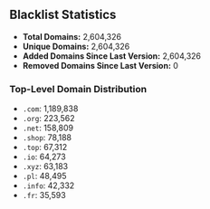 ## Blacklist Statistics

- **Total Domains:** 2,604,326
- **Unique Domains:** 2,604,326
- **Added Domains Since Last Version:** 2,604,326
- **Removed Domains Since Last Version:** 0

### Top-Level Domain Distribution

-  `.com`: 1,189,838
-  `.org`: 223,562
-  `.net`: 158,809
-  `.shop`: 78,188
-  `.top`: 67,312
-  `.io`: 64,273
-  `.xyz`: 63,183
-  `.pl`: 48,495
-  `.info`: 42,332
-  `.fr`: 35,593
